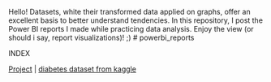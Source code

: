 Hello! Datasets, white their transformed data applied on graphs, offer an excellent basis to better understand tendencies. In this repository, I post the Power BI reports I made while practicing data analysis. 
Enjoy the view (or should i say, report visualizations)! ;)  # powerbi_reports

INDEX

[Project](https://github.com/iasminsantiago/powerbi_reports/blob/diabetes_kaggledataset/analise_diabetesdataset_kaggle.pdf) | [diabetes dataset from kaggle](https://www.kaggle.com/datasets/akshaydattatraykhare/diabetes-dataset)  
